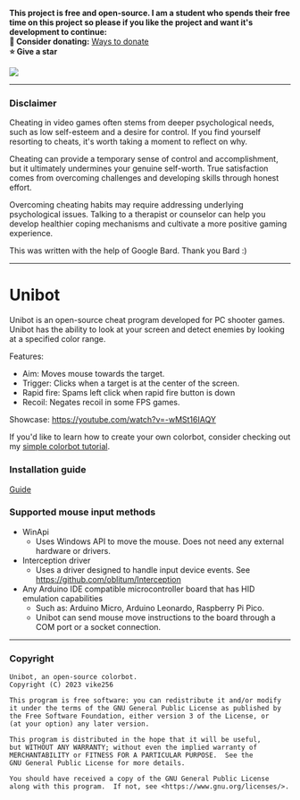 **This project is free and open-source. I am a student who spends their free time on this project so please if you like the project and want it's development to continue:**  
**🎁 Consider donating:** [Ways to donate](https://github.com/vike256#donations)   
**⭐ Give a star**  
  
[![](https://dcbadge.vercel.app/api/server/uF2KESAU2J)](https://discord.gg/uF2KESAU2J)  

---

### Disclaimer
  
Cheating in video games often stems from deeper psychological needs, such as low self-esteem and a desire for control. If you find yourself resorting to cheats, it's worth taking a moment to reflect on why.  

Cheating can provide a temporary sense of control and accomplishment, but it ultimately undermines your genuine self-worth. True satisfaction comes from overcoming challenges and developing skills through honest effort.  

Overcoming cheating habits may require addressing underlying psychological issues. Talking to a therapist or counselor can help you develop healthier coping mechanisms and cultivate a more positive gaming experience.  

This was written with the help of Google Bard. Thank you Bard :)  

---

# Unibot

Unibot is an open-source cheat program developed for PC shooter games. Unibot has the ability to look at your screen and detect enemies by looking at a specified color range.
  
Features:
- Aim: Moves mouse towards the target.  
- Trigger: Clicks when a target is at the center of the screen.  
- Rapid fire: Spams left click when rapid fire button is down
- Recoil: Negates recoil in some FPS games.   
  
Showcase: https://youtube.com/watch?v=-wMSt16IAQY

If you'd like to learn how to create your own colorbot, consider checking out my [simple colorbot tutorial](https://github.com/vike256/simple-colorbot-tutorial).

### Installation guide
[Guide](https://github.com/vike256/Unibot/wiki/Guide)

### Supported mouse input methods
- WinApi
  - Uses Windows API to move the mouse. Does not need any external hardware or drivers.
- Interception driver
  - Uses a driver designed to handle input device events. See https://github.com/oblitum/Interception
- Any Arduino IDE compatible microcontroller board that has HID emulation capabilities
  - Such as: Arduino Micro, Arduino Leonardo, Raspberry Pi Pico.
  - Unibot can send mouse move instructions to the board through a COM port or a socket connection.

---

### Copyright
```
Unibot, an open-source colorbot.
Copyright (C) 2023 vike256

This program is free software: you can redistribute it and/or modify
it under the terms of the GNU General Public License as published by
the Free Software Foundation, either version 3 of the License, or
(at your option) any later version.

This program is distributed in the hope that it will be useful,
but WITHOUT ANY WARRANTY; without even the implied warranty of
MERCHANTABILITY or FITNESS FOR A PARTICULAR PURPOSE.  See the
GNU General Public License for more details.

You should have received a copy of the GNU General Public License
along with this program.  If not, see <https://www.gnu.org/licenses/>.
```
